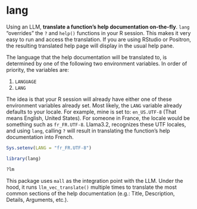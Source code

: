 
<!-- README.md is generated from README.Rmd. Please edit that file -->

# lang

<!-- badges: start -->
<!-- badges: end -->

Using an LLM, **translate a function’s help documentation on-the-fly**.
`lang` “overrides” the `?` and `help()` functions in your R session.
This makes it very easy to run and access the translation. If you are
using RStudio or Positron, the resulting translated help page will
display in the usual help pane.

The language that the help documentation will be translated to, is
determined by one of the following two environment variables. In order
of priority, the variables are:

1.  `LANGUAGE`
2.  `LANG`

The idea is that your R session will already have either one of these
environment variables already set. Most likely, the `LANG` variable
already  
defaults to your locale. For example, mine is set to: `en_US.UTF-8`
(That means English, United States). For someone in France, the locale
would be something such as `fr_FR.UTF-8`. Llama3.2, recognizes these UTF
locales, and using `lang`, calling `?` will result in translating the
function’s help documentation into French.

``` r
Sys.setenv(LANG = "fr_FR.UTF-8")

library(lang)

?lm
```

This package uses `mall` as the integration point with the LLM. Under
the hood, it runs `llm_vec_translate()` multiple times to translate the
most common sections of the help documentation (e.g.: Title,
Description, Details, Arguments, etc.).
